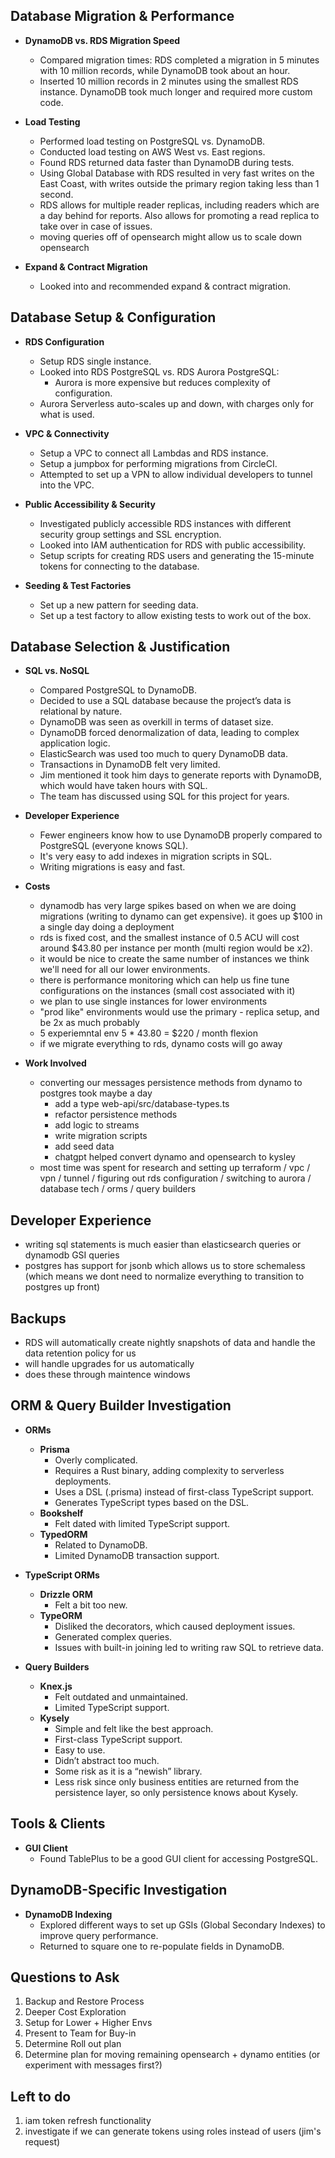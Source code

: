 ## Database Migration & Performance

- **DynamoDB vs. RDS Migration Speed**

  - Compared migration times: RDS completed a migration in 5 minutes with 10 million records, while DynamoDB took about an hour.
  - Inserted 10 million records in 2 minutes using the smallest RDS instance. DynamoDB took much longer and required more custom code.

- **Load Testing**

  - Performed load testing on PostgreSQL vs. DynamoDB.
  - Conducted load testing on AWS West vs. East regions.
  - Found RDS returned data faster than DynamoDB during tests.
  - Using Global Database with RDS resulted in very fast writes on the East Coast, with writes outside the primary region taking less than 1 second.
  - RDS allows for multiple reader replicas, including readers which are a day behind for reports. Also allows for promoting a read replica to take over in case of issues.
  - moving queries off of opensearch might allow us to scale down opensearch

- **Expand & Contract Migration**
  - Looked into and recommended expand & contract migration.

## Database Setup & Configuration

- **RDS Configuration**

  - Setup RDS single instance.
  - Looked into RDS PostgreSQL vs. RDS Aurora PostgreSQL:
    - Aurora is more expensive but reduces complexity of configuration.
  - Aurora Serverless auto-scales up and down, with charges only for what is used.

- **VPC & Connectivity**

  - Setup a VPC to connect all Lambdas and RDS instance.
  - Setup a jumpbox for performing migrations from CircleCI.
  - Attempted to set up a VPN to allow individual developers to tunnel into the VPC.

- **Public Accessibility & Security**

  - Investigated publicly accessible RDS instances with different security group settings and SSL encryption.
  - Looked into IAM authentication for RDS with public accessibility.
  - Setup scripts for creating RDS users and generating the 15-minute tokens for connecting to the database.

- **Seeding & Test Factories**
  - Set up a new pattern for seeding data.
  - Set up a test factory to allow existing tests to work out of the box.

## Database Selection & Justification

- **SQL vs. NoSQL**

  - Compared PostgreSQL to DynamoDB.
  - Decided to use a SQL database because the project’s data is relational by nature.
  - DynamoDB was seen as overkill in terms of dataset size.
  - DynamoDB forced denormalization of data, leading to complex application logic.
  - ElasticSearch was used too much to query DynamoDB data.
  - Transactions in DynamoDB felt very limited.
  - Jim mentioned it took him days to generate reports with DynamoDB, which would have taken hours with SQL.
  - The team has discussed using SQL for this project for years.

- **Developer Experience**

  - Fewer engineers know how to use DynamoDB properly compared to PostgreSQL (everyone knows SQL).
  - It's very easy to add indexes in migration scripts in SQL.
  - Writing migrations is easy and fast.

- **Costs**

  - dynamodb has very large spikes based on when we are doing migrations (writing to dynamo can get expensive). it goes up $100 in a single day doing a deployment
  - rds is fixed cost, and the smallest instance of 0.5 ACU will cost around $43.80 per instance per month (multi region would be x2).
  - it would be nice to create the same number of instances we think we'll need for all our lower environments.
  - there is performance monitoring which can help us fine tune configurations on the instances (small cost associated with it)
  - we plan to use single instances for lower environments
  - "prod like" environments would use the primary - replica setup, and be 2x as much probably
  - 5 experiemntal env 5 \* 43.80 = $220 / month flexion
  - if we migrate everything to rds, dynamo costs will go away

- **Work Involved**
  - converting our messages persistence methods from dynamo to postgres took maybe a day
    - add a type web-api/src/database-types.ts
    - refactor persistence methods
    - add logic to streams
    - write migration scripts
    - add seed data
    - chatgpt helped convert dynamo and opensearch to kysley
  - most time was spent for research and setting up terraform / vpc / vpn / tunnel / figuring out rds configuration / switching to aurora / database tech / orms / query builders

## Developer Experience

- writing sql statements is much easier than elasticsearch queries or dynamodb GSI queries
- postgres has support for jsonb which allows us to store schemaless (which means we dont need to normalize everything to transition to postgres up front)

## Backups

- RDS will automatically create nightly snapshots of data and handle the data retention policy for us
- will handle upgrades for us automatically
- does these through maintence windows

## ORM & Query Builder Investigation

- **ORMs**

  - **Prisma**
    - Overly complicated.
    - Requires a Rust binary, adding complexity to serverless deployments.
    - Uses a DSL (.prisma) instead of first-class TypeScript support.
    - Generates TypeScript types based on the DSL.
  - **Bookshelf**
    - Felt dated with limited TypeScript support.
  - **TypedORM**
    - Related to DynamoDB.
    - Limited DynamoDB transaction support.

- **TypeScript ORMs**

  - **Drizzle ORM**
    - Felt a bit too new.
  - **TypeORM**
    - Disliked the decorators, which caused deployment issues.
    - Generated complex queries.
    - Issues with built-in joining led to writing raw SQL to retrieve data.

- **Query Builders**
  - **Knex.js**
    - Felt outdated and unmaintained.
    - Limited TypeScript support.
  - **Kysely**
    - Simple and felt like the best approach.
    - First-class TypeScript support.
    - Easy to use.
    - Didn’t abstract too much.
    - Some risk as it is a “newish” library.
    - Less risk since only business entities are returned from the persistence layer, so only persistence knows about Kysely.

## Tools & Clients

- **GUI Client**
  - Found TablePlus to be a good GUI client for accessing PostgreSQL.

## DynamoDB-Specific Investigation

- **DynamoDB Indexing**
  - Explored different ways to set up GSIs (Global Secondary Indexes) to improve query performance.
  - Returned to square one to re-populate fields in DynamoDB.

## Questions to Ask

1. Backup and Restore Process
2. Deeper Cost Exploration
3. Setup for Lower + Higher Envs
4. Present to Team for Buy-in
5. Determine Roll out plan
6. Determine plan for moving remaining opensearch + dynamo entities (or experiment with messages first?)

## Left to do

1. iam token refresh functionality
2. investigate if we can generate tokens using roles instead of users (jim's request)
